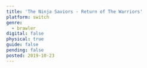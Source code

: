 ```yaml
---
title: 'The Ninja Saviors - Return of The Warriors'
platform: switch
genre:
  - brawler
digital: false
physical: true
guide: false
pending: false
posted: 2019-10-23
---
```

